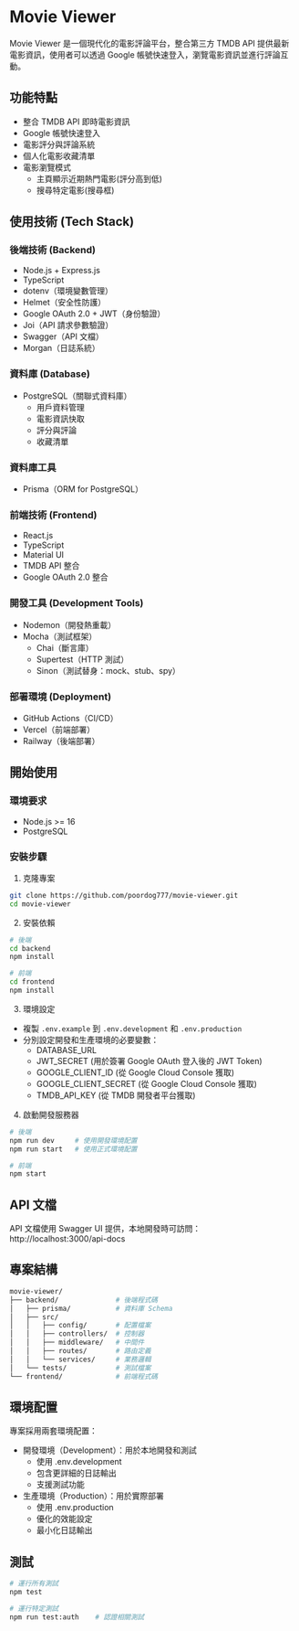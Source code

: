 # Movie Viewer

Movie Viewer 是一個現代化的電影評論平台，整合第三方 TMDB API 提供最新電影資訊，使用者可以透過 Google 帳號快速登入，瀏覽電影資訊並進行評論互動。

## 功能特點
- 整合 TMDB API 即時電影資訊
- Google 帳號快速登入
- 電影評分與評論系統
- 個人化電影收藏清單
- 電影瀏覽模式
  * 主頁顯示近期熱門電影(評分高到低)
  * 搜尋特定電影(搜尋框)

## 使用技術 (Tech Stack)

### 後端技術 (Backend)
- Node.js + Express.js
- TypeScript
- dotenv（環境變數管理）
- Helmet（安全性防護）
- Google OAuth 2.0 + JWT（身份驗證）
- Joi（API 請求參數驗證）
- Swagger（API 文檔）
- Morgan（日誌系統）

### 資料庫 (Database)
- PostgreSQL（關聯式資料庫）
  * 用戶資料管理
  * 電影資訊快取
  * 評分與評論
  * 收藏清單

### 資料庫工具
- Prisma（ORM for PostgreSQL）

### 前端技術 (Frontend)
- React.js
- TypeScript
- Material UI
- TMDB API 整合
- Google OAuth 2.0 整合

### 開發工具 (Development Tools)
- Nodemon（開發熱重載）
- Mocha（測試框架）
  * Chai（斷言庫）
  * Supertest（HTTP 測試）
  * Sinon（測試替身：mock、stub、spy）

### 部署環境 (Deployment)
- GitHub Actions（CI/CD）
- Vercel（前端部署）
- Railway（後端部署）

## 開始使用

### 環境要求
- Node.js >= 16
- PostgreSQL

### 安裝步驟
1. 克隆專案
```bash
git clone https://github.com/poordog777/movie-viewer.git
cd movie-viewer
```

2. 安裝依賴
```bash
# 後端
cd backend
npm install

# 前端
cd frontend
npm install
```

3. 環境設定
- 複製 `.env.example` 到 `.env.development` 和 `.env.production`
- 分別設定開發和生產環境的必要變數：
  - DATABASE_URL
  - JWT_SECRET (用於簽署 Google OAuth 登入後的 JWT Token)
  - GOOGLE_CLIENT_ID (從 Google Cloud Console 獲取)
  - GOOGLE_CLIENT_SECRET (從 Google Cloud Console 獲取)
  - TMDB_API_KEY (從 TMDB 開發者平台獲取)

4. 啟動開發服務器
```bash
# 後端
npm run dev     # 使用開發環境配置
npm run start   # 使用正式環境配置

# 前端
npm start
```

## API 文檔
API 文檔使用 Swagger UI 提供，本地開發時可訪問：
http://localhost:3000/api-docs

## 專案結構
```bash
movie-viewer/
├── backend/              # 後端程式碼
│   ├── prisma/           # 資料庫 Schema
│   ├── src/              
│   │   ├── config/       # 配置檔案
│   │   ├── controllers/  # 控制器
│   │   ├── middleware/   # 中間件
│   │   ├── routes/       # 路由定義
│   │   └── services/     # 業務邏輯
│   └── tests/            # 測試檔案
└── frontend/             # 前端程式碼
```

## 環境配置
專案採用兩套環境配置：
- 開發環境（Development）：用於本地開發和測試
  * 使用 .env.development
  * 包含更詳細的日誌輸出
  * 支援測試功能
- 生產環境（Production）：用於實際部署
  * 使用 .env.production
  * 優化的效能設定
  * 最小化日誌輸出

## 測試
```bash
# 運行所有測試
npm test

# 運行特定測試
npm run test:auth    # 認證相關測試